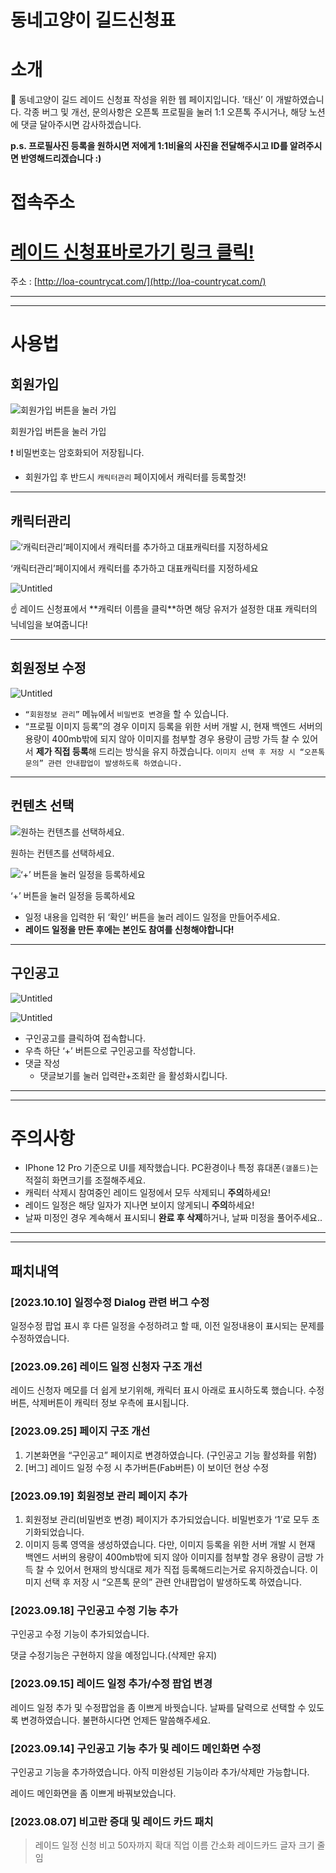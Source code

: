 # 동네고양이 길드신청표

# 소개

<aside>
📢 동네고양이 길드 레이드 신청표 작성을 위한 웹 페이지입니다.
’태신’ 이 개발하였습니다.
각종 버그 및 개선, 문의사항은 오픈톡 프로필을 눌러 1:1 오픈톡 주시거나, 해당 노션에 댓글 달아주시면 감사하겠습니다.

**p.s. 프로필사진 등록을 원하시면 저에게 1:1비율의 사진을 전달해주시고 ID를 알려주시면 반영해드리겠습니다 :)**

</aside>

# 접속주소

# [레이드 신청표바로가기 링크 클릭!](http://loa-countrycat.com/)

주소 : [http://loa-countrycat.com/](http://loa-countrycat.com/)

---

---

# 사용법

## 회원가입

![회원가입 버튼을 눌러 가입](readme-resources/Untitled.png)

회원가입 버튼을 눌러 가입

<aside>
❗ 비밀번호는 암호화되어 저장됩니다.

</aside>

- 회원가입 후 반드시 `캐릭터관리` 페이지에서 캐릭터를 등록할것!

---

## 캐릭터관리

![‘캐릭터관리’페이지에서 캐릭터를 추가하고 대표캐릭터를 지정하세요](readme-resources/Untitled%201.png)

‘캐릭터관리’페이지에서 캐릭터를 추가하고 대표캐릭터를 지정하세요

![Untitled](readme-resources/Untitled%202.png)

<aside>
☝ 레이드 신청표에서 
**캐릭터 이름을 클릭**하면 
해당 유저가 설정한 
대표 캐릭터의 닉네임을 보여줍니다!

</aside>

---

## 회원정보 수정

![Untitled](readme-resources/Untitled%203.png)

- `“회원정보 관리”` 메뉴에서 `비밀번호 변경`을 할 수 있습니다.
- “프로필 이미지 등록”의 경우 이미지 등록을 위한
  서버 개발 시, 현재 백엔드 서버의 용량이
  400mb밖에 되지 않아 이미지를 첨부할 경우
  용량이 금방 가득 찰 수 있어서
  **제가 직접 등록**해 드리는 방식을 유지 하겠습니다.
  `이미지 선택 후 저장 시 “오픈톡 문의” 관련 안내팝업이 발생하도록 하였습니다.`

---

## 컨텐츠 선택

![원하는 컨텐츠를 선택하세요.](readme-resources/Untitled%204.png)

원하는 컨텐츠를 선택하세요.

![‘+’ 버튼을 눌러 일정을 등록하세요](readme-resources/Untitled%205.png)

‘+’ 버튼을 눌러 일정을 등록하세요

- 일정 내용을 입력한 뒤 ‘확인’ 버튼을 눌러 레이드 일정을 만들어주세요.
- **레이드 일정을 만든 후에는 본인도 참여를 신청해야합니다!**

---

## 구인공고

![Untitled](readme-resources/Untitled%206.png)

![Untitled](readme-resources/Untitled%207.png)

- 구인공고를 클릭하여 접속합니다.
- 우측 하단 ‘+’ 버튼으로 구인공고를 작성합니다.
- 댓글 작성
  - 댓글보기를 눌러 입력란+조회란 을 활성화시킵니다.

---

---

# 주의사항

- IPhone 12 Pro 기준으로 UI를 제작했습니다. PC환경이나 특정 휴대폰`(갤폴드)`는 적절히 화면크기를 조절해주세요.
- 캐릭터 삭제시 참여중인 레이드 일정에서 모두 삭제되니 **주의**하세요!
- 레이드 일정은 해당 일자가 지나면 보이지 않게되니 **주의**하세요!
- 날짜 미정인 경우 계속해서 표시되니 **완료 후 삭제**하거나, 날짜 미정을 풀어주세요..

---

---

## 패치내역

### [2023.10.10] 일정수정 Dialog 관련 버그 수정

일정수정 팝업 표시 후 다른 일정을 수정하려고 할 때, 이전 일정내용이 표시되는 문제를 수정하였습니다.

### [2023.09.26] 레이드 일정 신청자 구조 개선

레이드 신청자 메모를 더 쉽게 보기위해, 캐릭터 표시 아래로 표시하도록 했습니다.
수정버튼, 삭제버튼이 캐릭터 정보 우측에 표시됩니다.

### [2023.09.25] 페이지 구조 개선

1. 기본화면을 “구인공고” 페이지로 변경하였습니다.
   (구인공고 기능 활성화를 위함)
2. [버그] 레이드 일정 수정 시 추가버튼(Fab버튼) 이 보이던 현상 수정

### [2023.09.19] 회원정보 관리 페이지 추가

1. 회원정보 관리(비밀번호 변경) 페이지가 추가되었습니다.
   비밀번호가 ‘1’로 모두 초기화되었습니다.
2. 이미지 등록 영역을 생성하였습니다.
   다만, 이미지 등록을 위한 서버 개발 시
   현재 백엔드 서버의 용량이 400mb밖에 되지 않아 이미지를 첨부할 경우 용량이 금방 가득 찰 수 있어서 현재의 방식대로 제가 직접 등록해드리는거로 유지하겠습니다.
   이미지 선택 후 저장 시 “오픈톡 문의” 관련 안내팝업이 발생하도록 하였습니다.

### [2023.09.18] 구인공고 수정 기능 추가

구인공고 수정 기능이 추가되었습니다.

댓글 수정기능은 구현하지 않을 예정입니다.(삭제만 유지)

### [2023.09.15] 레이드 일정 추가/수정 팝업 변경

레이드 일정 추가 및 수정팝업을 좀 이쁘게 바꿧습니다.
날짜를 달력으로 선택할 수 있도록 변경하였습니다.
불편하시다면 언제든 말씀해주세요.

### [2023.09.14] 구인공고 기능 추가 및 레이드 메인화면 수정

구인공고 기능을 추가하였습니다.
아직 미완성된 기능이라 추가/삭제만 가능합니다.

레이드 메인화면을 좀 이쁘게 바꿔보았습니다.

### [2023.08.07] 비고란 증대 및 레이드 카드 패치

> 레이드 일정 신청 비고 50자까지 확대
> 직업 이름 간소화
> 레이드카드 글자 크기 줄임
